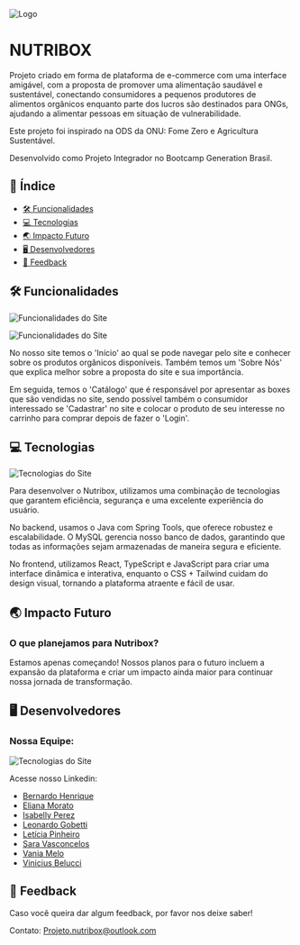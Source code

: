
![Logo](https://i.imgur.com/IWxhP8J.png)

 # NUTRIBOX

Projeto criado em forma de plataforma de e-commerce com uma interface amigável, com a proposta de promover uma alimentação saudável e sustentável, conectando consumidores a pequenos produtores de alimentos orgânicos enquanto parte dos lucros são destinados para ONGs, ajudando a alimentar pessoas em situação de vulnerabilidade.

Este projeto foi inspirado na ODS da ONU: Fome Zero e Agricultura Sustentável. 

Desenvolvido como Projeto Integrador no Bootcamp Generation Brasil.




## 📍 Índice


- [🛠️ Funcionalidades](#-funcionalidades)
- [💻 Tecnologias](#-tecnologias)
- [🌏 Impacto Futuro](#-impacto-futuro)
- [🖥️ Desenvolvedores](#-desenvolvedores)
- [📧 Feedback](#-feedback)

## 🛠️ Funcionalidades

![Funcionalidades do Site](https://i.imgur.com/z5AIO3z.png)

![Funcionalidades do Site](https://i.imgur.com/Kik2pVp.png)

No nosso site temos o 'Início' ao qual se pode navegar pelo site e conhecer sobre os produtos orgânicos disponíveis. Também temos um 'Sobre Nós' que explica melhor sobre a proposta do site e sua importância. 

Em seguida, temos o 'Catálogo' que é responsável por apresentar as boxes que são vendidas no site, sendo possível também o consumidor interessado se 'Cadastrar' no site e colocar o produto de seu interesse no carrinho para comprar depois de fazer o 'Login'.

## 💻 Tecnologias

![Tecnologias do Site](https://i.imgur.com/AFHJVqK.png)

Para desenvolver o Nutribox, utilizamos uma combinação de tecnologias que garantem eficiência, segurança e uma excelente experiência do usuário. 

No backend, usamos o Java com Spring Tools, que oferece robustez e escalabilidade. O MySQL gerencia nosso banco de dados, garantindo que todas as informações sejam armazenadas de maneira segura e eficiente. 

No frontend, utilizamos React, TypeScript e JavaScript para criar uma interface dinâmica e interativa, enquanto o CSS + Tailwind cuidam do design visual, tornando a plataforma atraente e fácil de usar.
## 🌏 Impacto Futuro

### O que planejamos para Nutribox?

Estamos apenas começando! Nossos planos para o futuro incluem a expansão da plataforma e criar um impacto ainda maior para continuar nossa jornada de transformação. 

## 🖥️ Desenvolvedores

### Nossa Equipe:

![Tecnologias do Site](https://i.imgur.com/s0HL9Ir.png)

Acesse nosso Linkedin: 

- [Bernardo Henrique](https://www.linkedin.com/in/bernardohenrique/) 
- [Eliana Morato](https://www.linkedin.com/in/elianamorato/)
- [Isabelly Perez](https://www.linkedin.com/in/isabellyfrancoperez/)
- [Leonardo Gobetti](https://www.linkedin.com/in/leonardo-gobetti/)
- [Letícia Pinheiro](https://www.linkedin.com/in/leticiappv/)
- [Sara Vasconcelos](https://www.linkedin.com/in/sara-vasconcelos-freitas-souza/)
- [Vania Melo](https://www.linkedin.com/in/vania-melo/)
- [Vinicius Belucci](https://www.linkedin.com/in/vinicius-belucci/)

## 📧 Feedback

Caso você queira dar algum feedback, por favor nos deixe saber!

Contato: Projeto.nutribox@outlook.com

